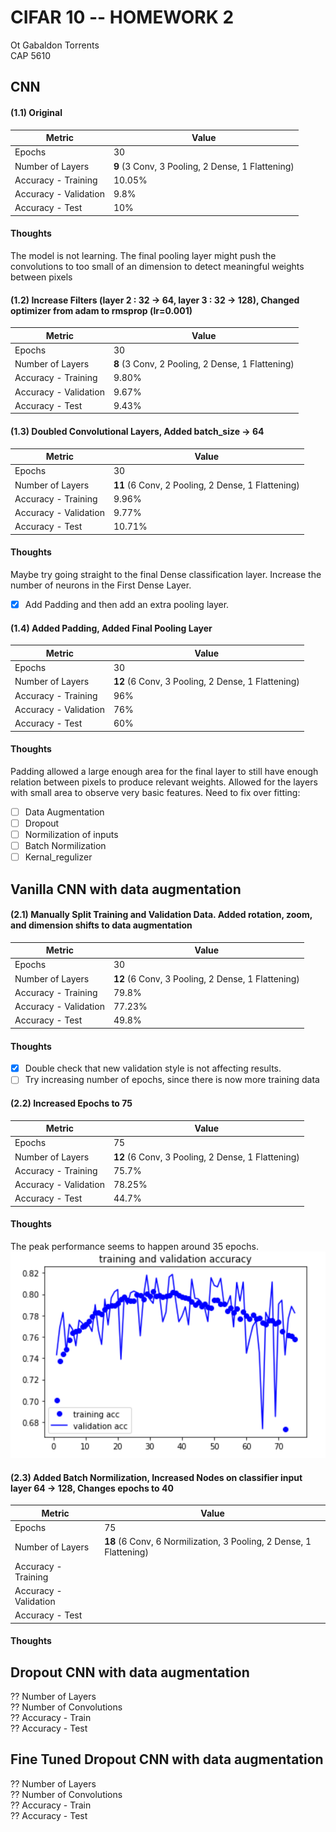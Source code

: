 # CIFAR 10 -- HOMEWORK 2
Ot Gabaldon Torrents  
CAP 5610
## CNN 
#### (1.1) Original
| Metric| Value |
|-------|-------|
|Epochs|30|
|Number of Layers| **9** (3 Conv, 3 Pooling, 2 Dense, 1 Flattening)| 
|Accuracy - Training| 10.05% |
|Accuracy - Validation| 9.8% |  
|Accuracy - Test| 10% |  
#### Thoughts 
The model is not learning. The final pooling layer might push the convolutions to too small of an dimension to detect meaningful weights between pixels
#### (1.2) Increase Filters (layer 2 : 32 -> 64, layer 3 : 32 -> 128), Changed optimizer from adam to rmsprop (lr=0.001) 
| Metric| Value |
|-------|-------|
|Epochs|30|
|Number of Layers| **8** (3 Conv, 2 Pooling, 2 Dense, 1 Flattening) | 
|Accuracy - Training| 9.80% |
|Accuracy - Validation| 9.67% |  
|Accuracy - Test| 9.43% |  
#### (1.3) Doubled Convolutional Layers, Added batch_size -> 64
| Metric| Value |
|-------|-------|
|Epochs|30|
|Number of Layers| **11** (6 Conv, 2 Pooling, 2 Dense, 1 Flattening) | 
|Accuracy - Training| 9.96% |
|Accuracy - Validation| 9.77% |  
|Accuracy - Test| 10.71% |  
#### Thoughts
Maybe try going straight to the final Dense classification layer. 
Increase the number of neurons in the First Dense Layer.  
- [x] Add Padding and then add an extra pooling layer.
#### (1.4) Added Padding, Added Final Pooling Layer
| Metric| Value |
|-------|-------|
|Epochs|30|
|Number of Layers| **12** (6 Conv, 3 Pooling, 2 Dense, 1 Flattening) | 
|Accuracy - Training| 96% |
|Accuracy - Validation| 76% |  
|Accuracy - Test| 60%| 
#### Thoughts
Padding allowed a large enough area for the final layer to still have enough relation between pixels to produce relevant weights.
Allowed for the layers with small area to observe very basic features.
Need to fix over fitting:
- [ ] Data Augmentation
- [ ] Dropout
- [ ] Normilization of inputs 
- [ ] Batch Normilization
- [ ] Kernal_regulizer

## Vanilla CNN with data augmentation
#### (2.1) Manually Split Training and Validation Data. Added rotation, zoom, and dimension shifts to data augmentation
| Metric| Value |
|-------|-------|
|Epochs|30|
|Number of Layers| **12** (6 Conv, 3 Pooling, 2 Dense, 1 Flattening) | 
|Accuracy - Training| 79.8%  |
|Accuracy - Validation|  77.23% |  
|Accuracy - Test| 49.8% | 
#### Thoughts
- [x] Double check that new validation style is not affecting results.
- [ ] Try increasing number of epochs, since there is now more training data
#### (2.2) Increased Epochs to 75
| Metric| Value |
|-------|-------|
|Epochs| 75 |
|Number of Layers| **12** (6 Conv, 3 Pooling, 2 Dense, 1 Flattening) | 
|Accuracy - Training| 75.7%  |
|Accuracy - Validation|  78.25% |  
|Accuracy - Test| 44.7% | 
#### Thoughts
The peak performance seems to happen around 35 epochs.  
![Training Acc](img/trainingAcc.png)

#### (2.3) Added Batch Normilization, Increased Nodes on classifier input layer 64 -> 128, Changes epochs to 40
| Metric| Value |
|-------|-------|
|Epochs| 75 |
|Number of Layers| **18** (6 Conv, 6 Normilization, 3 Pooling, 2 Dense, 1 Flattening) | 
|Accuracy - Training|  |
|Accuracy - Validation| |  
|Accuracy - Test| | 
#### Thoughts

## Dropout CNN with data augmentation
?? Number of Layers  
?? Number of Convolutions  
?? Accuracy - Train  
?? Accuracy - Test  

## Fine Tuned Dropout CNN with data augmentation
?? Number of Layers  
?? Number of Convolutions  
?? Accuracy - Train  
?? Accuracy - Test  
